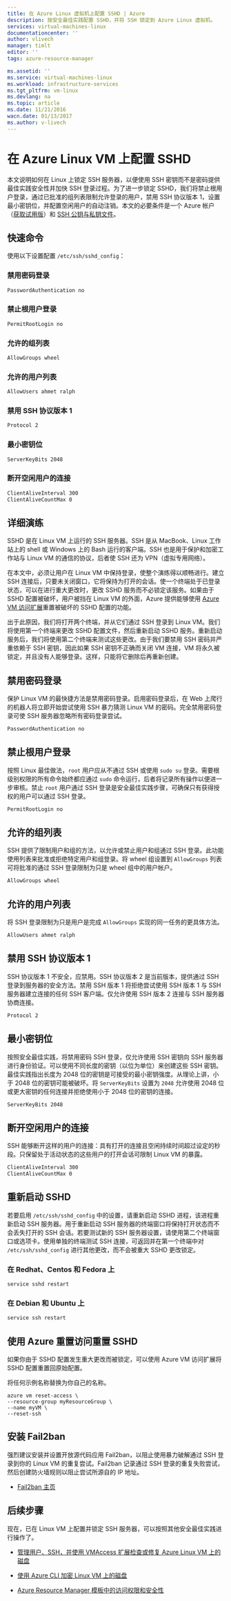 ```yaml
---
title: 在 Azure Linux 虚拟机上配置 SSHD | Azure
description: 按安全最佳实践配置 SSHD，并将 SSH 锁定到 Azure Linux 虚拟机。
services: virtual-machines-linux
documentationcenter: ''
author: vlivech
manager: timlt
editor: ''
tags: azure-resource-manager

ms.assetid: ''
ms.service: virtual-machines-linux
ms.workload: infrastructure-services
ms.tgt_pltfrm: vm-linux
ms.devlang: na
ms.topic: article
ms.date: 11/21/2016
wacn.date: 01/13/2017
ms.author: v-livech
---
```


# 在 Azure Linux VM 上配置 SSHD

本文说明如何在 Linux 上锁定 SSH 服务器，以便使用 SSH 密钥而不是密码提供最佳实践安全性并加快 SSH 登录过程。为了进一步锁定 SSHD，我们将禁止根用户登录，通过已批准的组列表限制允许登录的用户，禁用 SSH 协议版本 1，设置最小密钥位，并配置空闲用户的自动注销。本文的必要条件是一个 Azure 帐户（[获取试用版](https://www.azure.cn/pricing/1rmb-trial/)）和 [SSH 公钥与私钥文件](./virtual-machines-linux-mac-create-ssh-keys.md)。

## 快速命令

使用以下设置配置 `/etc/ssh/sshd_config`：

### 禁用密码登录

```bash
PasswordAuthentication no
```

### 禁止根用户登录

```bash
PermitRootLogin no
```

### 允许的组列表

```bash
AllowGroups wheel
```

### 允许的用户列表

```bash
AllowUsers ahmet ralph
```

### 禁用 SSH 协议版本 1

```bash
Protocol 2
```

### 最小密钥位

```bash
ServerKeyBits 2048
```

### 断开空闲用户的连接

```bash
ClientAliveInterval 300
ClientAliveCountMax 0
```

## 详细演练

SSHD 是在 Linux VM 上运行的 SSH 服务器。SSH 是从 MacBook、Linux 工作站上的 shell 或 Windows 上的 Bash 运行的客户端。SSH 也是用于保护和加密工作站与 Linux VM 的通信的协议，后者使 SSH 还为 VPN（虚拟专用网络）。

在本文中，必须让用户在 Linux VM 中保持登录，使整个演练得以顺畅进行。建立 SSH 连接后，只要未关闭窗口，它将保持为打开的会话。使一个终端处于已登录状态，可以在进行重大更改时，更改 SSHD 服务而不必锁定该服务。如果由于 SSHD 配置被破坏，用户被挡在 Linux VM 的外面，Azure 提供能够使用 [Azure VM 访问扩展](./virtual-machines-linux-using-vmaccess-extension.md)重置被破坏的 SSHD 配置的功能。

出于此原因，我们将打开两个终端，并从它们通过 SSH 登录到 Linux VM。我们将使用第一个终端来更改 SSHD 配置文件，然后重新启动 SSHD 服务。重新启动服务后，我们将使用第二个终端来测试这些更改。由于我们要禁用 SSH 密码并严重依赖于 SSH 密钥，因此如果 SSH 密钥不正确而关闭 VM 连接，VM 将永久被锁定，并且没有人能够登录。这样，只能将它删除后再重新创建。

## 禁用密码登录

保护 Linux VM 的最快捷方法是禁用密码登录。启用密码登录后，在 Web 上爬行的机器人将立即开始尝试使用 SSH 暴力猜测 Linux VM 的密码。完全禁用密码登录可使 SSH 服务器忽略所有密码登录尝试。

```bash
PasswordAuthentication no
```

## 禁止根用户登录

按照 Linux 最佳做法，`root` 用户应从不通过 SSH 或使用 `sudo su` 登录。需要根级别权限的所有命令始终都应通过 `sudo` 命令运行，后者将记录所有操作以便进一步审核。禁止 `root` 用户通过 SSH 登录是安全最佳实践步骤，可确保只有获得授权的用户可以通过 SSH 登录。

```bash
PermitRootLogin no
```

## 允许的组列表

SSH 提供了限制用户和组的方法，以允许或禁止用户和组通过 SSH 登录。此功能使用列表来批准或拒绝特定用户和组登录。将 wheel 组设置到 `AllowGroups` 列表可将批准的通过 SSH 登录限制为只是 wheel 组中的用户帐户。

```bash
AllowGroups wheel
```

## 允许的用户列表

将 SSH 登录限制为只是用户是完成 `AllowGroups` 实现的同一任务的更具体方法。

```bash
AllowUsers ahmet ralph
```

## 禁用 SSH 协议版本 1

SSH 协议版本 1 不安全，应禁用。SSH 协议版本 2 是当前版本，提供通过 SSH 登录到服务器的安全方法。禁用 SSH 版本 1 将拒绝尝试使用 SSH 版本 1 与 SSH 服务器建立连接的任何 SSH 客户端。仅允许使用 SSH 版本 2 连接与 SSH 服务器协商连接。

```bash
Protocol 2
```

## 最小密钥位

按照安全最佳实践，将禁用密码 SSH 登录，仅允许使用 SSH 密钥向 SSH 服务器进行身份验证。可以使用不同长度的密钥（以位为单位）来创建这些 SSH 密钥。最佳实践指出长度为 2048 位的密钥是可接受的最小密钥强度。从理论上讲，小于 2048 位的密钥可能被破坏。将 `ServerKeyBits` 设置为 `2048` 允许使用 2048 位或更大密钥的任何连接并拒绝使用小于 2048 位的密钥的连接。

```bash
ServerKeyBits 2048
```

## 断开空闲用户的连接

SSH 能够断开这样的用户的连接：具有打开的连接且空闲持续时间超过设定的秒段。只保留处于活动状态的这些用户的打开会话可限制 Linux VM 的暴露。

```bash
ClientAliveInterval 300
ClientAliveCountMax 0
```

## 重新启动 SSHD

若要启用 `/etc/ssh/sshd_config` 中的设置，请重新启动 SSHD 进程，该进程重新启动 SSH 服务器。用于重新启动 SSH 服务器的终端窗口将保持打开状态而不会丢失打开的 SSH 会话。若要测试新的 SSH 服务器设置，请使用第二个终端窗口或选项卡。使用单独的终端测试 SSH 连接，可返回并在第一个终端中对 `/etc/ssh/sshd_config` 进行其他更改，而不会被重大 SSHD 更改锁定。

### 在 Redhat、Centos 和 Fedora 上

```bash
service sshd restart
```

### 在 Debian 和 Ubuntu 上

```bash
service ssh restart
```

## 使用 Azure 重置访问重置 SSHD

如果你由于 SSHD 配置发生重大更改而被锁定，可以使用 Azure VM 访问扩展将 SSHD 配置重置回原始配置。

将任何示例名称替换为你自己的名称。

```azurecli
azure vm reset-access \
--resource-group myResourceGroup \
--name myVM \
--reset-ssh
```

## 安装 Fail2ban

强烈建议安装并设置开放源代码应用 Fail2ban，以阻止使用暴力破解通过 SSH 登录到你的 Linux VM 的重复尝试。Fail2ban 记录通过 SSH 登录的重复失败尝试，然后创建防火墙规则以阻止尝试所源自的 IP 地址。

* [Fail2ban 主页](http://www.fail2ban.org/wiki/index.php/Main_Page)

## 后续步骤

现在，已在 Linux VM 上配置并锁定 SSH 服务器，可以按照其他安全最佳实践进行操作了。

* [管理用户、SSH，并使用 VMAccess 扩展检查或修复 Azure Linux VM 上的磁盘](./virtual-machines-linux-using-vmaccess-extension.md)

* [使用 Azure CLI 加密 Linux VM 上的磁盘](./virtual-machines-linux-encrypt-disks.md)

* [Azure Resource Manager 模板中的访问权限和安全性](./virtual-machines-linux-dotnet-core-3-access-security.md)

<!---HONumber=Mooncake_0109_2017-->